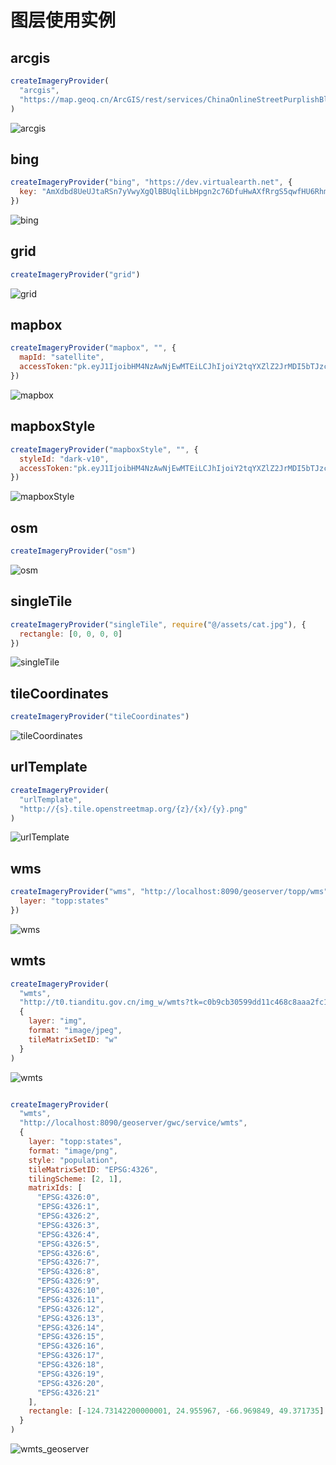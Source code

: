 # 图层使用实例

## arcgis

```js
createImageryProvider(
  "arcgis",
  "https://map.geoq.cn/ArcGIS/rest/services/ChinaOnlineStreetPurplishBlue/MapServer"
)
```

![arcgis](./displaymap/arcgis.JPG)

## bing

```js
createImageryProvider("bing", "https://dev.virtualearth.net", {
  key: "AmXdbd8UeUJtaRSn7yVwyXgQlBBUqliLbHpgn2c76DfuHwAXfRrgS5qwfHU6Rhm8"
})
```

![bing](./displaymap/bing.JPG)

## grid

```js
createImageryProvider("grid")
```

![grid](./displaymap/grid.JPG)

## mapbox

```js
createImageryProvider("mapbox", "", {
  mapId: "satellite",
  accessToken:"pk.eyJ1IjoibHM4NzAwNjEwMTEiLCJhIjoiY2tqYXZlZ2JrMDI5bTJzcDJmdDNteGhsNy0wTn4B1ce9Q4U5GnPso5iA"
})
```

![mapbox](./displaymap/mapbox.JPG)

## mapboxStyle

```js
createImageryProvider("mapboxStyle", "", {
  styleId: "dark-v10",
  accessToken:"pk.eyJ1IjoibHM4NzAwNjEwMTEiLCJhIjoiY2tqYXZlZ2JrMDI5bTJzcDJmdDNteGhsNy0wTn4B1ce9Q4U5GnPso5iA"
})
```

![mapboxStyle](./displaymap/mapboxStyle.JPG)

## osm

```js
createImageryProvider("osm")
```

![osm](./displaymap/osm.JPG)

## singleTile

```js
createImageryProvider("singleTile", require("@/assets/cat.jpg"), {
  rectangle: [0, 0, 0, 0]
})
```

![singleTile](./displaymap/singleTile.JPG)

## tileCoordinates

```js
createImageryProvider("tileCoordinates")
```

![tileCoordinates](./displaymap/tileCoordinates.JPG)

## urlTemplate

```js
createImageryProvider(
  "urlTemplate",
  "http://{s}.tile.openstreetmap.org/{z}/{x}/{y}.png"
)
```

![urlTemplate](./displaymap/urlTemplate.JPG)

## wms

```js
createImageryProvider("wms", "http://localhost:8090/geoserver/topp/wms", {
  layer: "topp:states"
})
```

![wms](./displaymap/wms.JPG)

## wmts

```js
createImageryProvider(
  "wmts",
  "http://t0.tianditu.gov.cn/img_w/wmts?tk=c0b9cb30599dd11c468c8aaa2fc1863a",
  {
    layer: "img",
    format: "image/jpeg",
    tileMatrixSetID: "w"
  }
)
```

![wmts](./displaymap/wmts.JPG)

```js

createImageryProvider(
  "wmts",
  "http://localhost:8090/geoserver/gwc/service/wmts",
  {
    layer: "topp:states",
    format: "image/png",
    style: "population",
    tileMatrixSetID: "EPSG:4326",
    tilingScheme: [2, 1],
    matrixIds: [
      "EPSG:4326:0",
      "EPSG:4326:1",
      "EPSG:4326:2",
      "EPSG:4326:3",
      "EPSG:4326:4",
      "EPSG:4326:5",
      "EPSG:4326:6",
      "EPSG:4326:7",
      "EPSG:4326:8",
      "EPSG:4326:9",
      "EPSG:4326:10",
      "EPSG:4326:11",
      "EPSG:4326:12",
      "EPSG:4326:13",
      "EPSG:4326:14",
      "EPSG:4326:15",
      "EPSG:4326:16",
      "EPSG:4326:17",
      "EPSG:4326:18",
      "EPSG:4326:19",
      "EPSG:4326:20",
      "EPSG:4326:21"
    ],
    rectangle: [-124.73142200000001, 24.955967, -66.969849, 49.371735]
  }
)

```

![wmts_geoserver](./displaymap/wmts_geoserver.JPG)
